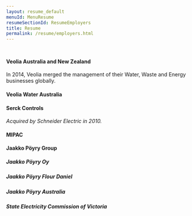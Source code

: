 ```yaml
---
layout: resume_default
menuId: MenuResume
resumeSectionId: ResumeEmployers
title: Resume
permalink: /resume/employers.html
---
```


<div class="container" style="padding-top:10px">
<div class="row">

<div class="col-md-6">            
<div markdown="1">

#### Veolia Australia and New Zealand

In 2014, Veolia merged the management of their Water, Waste and Energy businesses globally.

#### Veolia Water Australia

#### Serck Controls

_Acquired by Schneider Electric in 2010._

#### MIPAC

#### Jaakko Pöyry Group

##### Jaakko Pöyry Oy

##### Jaakko Pöyry Flour Daniel

##### Jaakko Pöyry Australia

##### State Electricity Commission of Victoria

</div> <!-- markdown -->
</div> <!-- col -->
</div> <!-- row -->
</div> <!-- container -->
